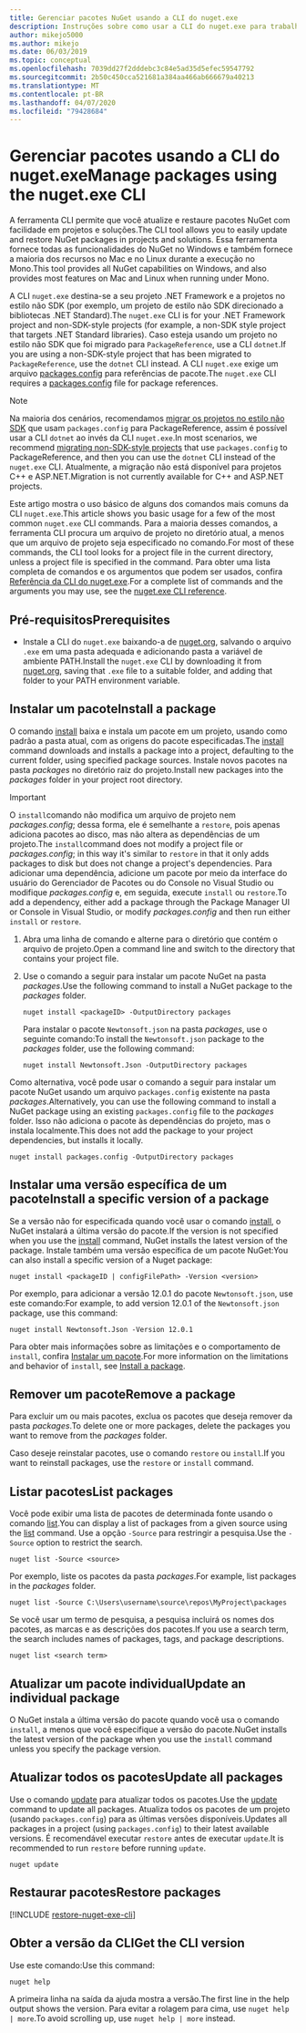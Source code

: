 ```yaml
---
title: Gerenciar pacotes NuGet usando a CLI do nuget.exe
description: Instruções sobre como usar a CLI do nuget.exe para trabalhar com pacotes NuGet.
author: mikejo5000
ms.author: mikejo
ms.date: 06/03/2019
ms.topic: conceptual
ms.openlocfilehash: 7039dd27f2dddebc3c84e5ad35d5efec59547792
ms.sourcegitcommit: 2b50c450cca521681a384aa466ab666679a40213
ms.translationtype: MT
ms.contentlocale: pt-BR
ms.lasthandoff: 04/07/2020
ms.locfileid: "79428684"
---
```

# <a name="manage-packages-using-the-nugetexe-cli"></a><span data-ttu-id="9af8e-103">Gerenciar pacotes usando a CLI do nuget.exe</span><span class="sxs-lookup"><span data-stu-id="9af8e-103">Manage packages using the nuget.exe CLI</span></span>

<span data-ttu-id="9af8e-104">A ferramenta CLI permite que você atualize e restaure pacotes NuGet com facilidade em projetos e soluções.</span><span class="sxs-lookup"><span data-stu-id="9af8e-104">The CLI tool allows you to easily update and restore NuGet packages in projects and solutions.</span></span> <span data-ttu-id="9af8e-105">Essa ferramenta fornece todas as funcionalidades do NuGet no Windows e também fornece a maioria dos recursos no Mac e no Linux durante a execução no Mono.</span><span class="sxs-lookup"><span data-stu-id="9af8e-105">This tool provides all NuGet capabilities on Windows, and also provides most features on Mac and Linux when running under Mono.</span></span>

<span data-ttu-id="9af8e-106">A CLI `nuget.exe` destina-se a seu projeto .NET Framework e a projetos no estilo não SDK (por exemplo, um projeto de estilo não SDK direcionado a bibliotecas .NET Standard).</span><span class="sxs-lookup"><span data-stu-id="9af8e-106">The `nuget.exe` CLI is for your .NET Framework project and non-SDK-style projects (for example, a non-SDK style project that targets .NET Standard libraries).</span></span> <span data-ttu-id="9af8e-107">Caso esteja usando um projeto no estilo não SDK que foi migrado para `PackageReference`, use a CLI `dotnet`.</span><span class="sxs-lookup"><span data-stu-id="9af8e-107">If you are using a non-SDK-style project that has been migrated to `PackageReference`, use the `dotnet` CLI instead.</span></span> <span data-ttu-id="9af8e-108">A CLI `nuget.exe` exige um arquivo [packages.config](../reference/packages-config.md) para referências de pacote.</span><span class="sxs-lookup"><span data-stu-id="9af8e-108">The `nuget.exe` CLI requires a [packages.config](../reference/packages-config.md) file for package references.</span></span>

> [!NOTE]
> <span data-ttu-id="9af8e-109">Na maioria dos cenários, recomendamos [migrar os projetos no estilo não SDK](../consume-packages/migrate-packages-config-to-package-reference.md) que usam `packages.config` para PackageReference, assim é possível usar a CLI `dotnet` ao invés da CLI `nuget.exe`.</span><span class="sxs-lookup"><span data-stu-id="9af8e-109">In most scenarios, we recommend [migrating non-SDK-style projects](../consume-packages/migrate-packages-config-to-package-reference.md) that use `packages.config` to PackageReference, and then you can use the `dotnet` CLI instead of the `nuget.exe` CLI.</span></span> <span data-ttu-id="9af8e-110">Atualmente, a migração não está disponível para projetos C++ e ASP.NET.</span><span class="sxs-lookup"><span data-stu-id="9af8e-110">Migration is not currently available for C++ and ASP.NET projects.</span></span>

<span data-ttu-id="9af8e-111">Este artigo mostra o uso básico de alguns dos comandos mais comuns da CLI `nuget.exe`.</span><span class="sxs-lookup"><span data-stu-id="9af8e-111">This article shows you basic usage for a few of the most common `nuget.exe` CLI commands.</span></span> <span data-ttu-id="9af8e-112">Para a maioria desses comandos, a ferramenta CLI procura um arquivo de projeto no diretório atual, a menos que um arquivo de projeto seja especificado no comando.</span><span class="sxs-lookup"><span data-stu-id="9af8e-112">For most of these commands, the CLI tool looks for a project file in the current directory, unless a project file is specified in the command.</span></span> <span data-ttu-id="9af8e-113">Para obter uma lista completa de comandos e os argumentos que podem ser usados, confira [Referência da CLI do nuget.exe](../reference/nuget-exe-cli-reference.md).</span><span class="sxs-lookup"><span data-stu-id="9af8e-113">For a complete list of commands and the arguments you may use, see the [nuget.exe CLI reference](../reference/nuget-exe-cli-reference.md).</span></span>

## <a name="prerequisites"></a><span data-ttu-id="9af8e-114">Pré-requisitos</span><span class="sxs-lookup"><span data-stu-id="9af8e-114">Prerequisites</span></span>

- <span data-ttu-id="9af8e-115">Instale a CLI do `nuget.exe` baixando-a de [nuget.org](https://dist.nuget.org/win-x86-commandline/latest/nuget.exe), salvando o arquivo `.exe` em uma pasta adequada e adicionando pasta a variável de ambiente PATH.</span><span class="sxs-lookup"><span data-stu-id="9af8e-115">Install the `nuget.exe` CLI by downloading it from [nuget.org](https://dist.nuget.org/win-x86-commandline/latest/nuget.exe), saving that `.exe` file to a suitable folder, and adding that folder to your PATH environment variable.</span></span>

## <a name="install-a-package"></a><span data-ttu-id="9af8e-116">Instalar um pacote</span><span class="sxs-lookup"><span data-stu-id="9af8e-116">Install a package</span></span>

<span data-ttu-id="9af8e-117">O comando [install](../reference/cli-reference/cli-ref-install.md) baixa e instala um pacote em um projeto, usando como padrão a pasta atual, com as origens do pacote especificadas.</span><span class="sxs-lookup"><span data-stu-id="9af8e-117">The [install](../reference/cli-reference/cli-ref-install.md) command downloads and installs a package into a project, defaulting to the current folder, using specified package sources.</span></span> <span data-ttu-id="9af8e-118">Instale novos pacotes na pasta *packages* no diretório raiz do projeto.</span><span class="sxs-lookup"><span data-stu-id="9af8e-118">Install new packages into the *packages* folder in your project root directory.</span></span>

> [!IMPORTANT]
> <span data-ttu-id="9af8e-119">O `install`comando não modifica um arquivo de projeto nem *packages.config*; dessa forma, ele é semelhante a `restore`, pois apenas adiciona pacotes ao disco, mas não altera as dependências de um projeto.</span><span class="sxs-lookup"><span data-stu-id="9af8e-119">The `install`command does not modify a project file or *packages.config*; in this way it's similar to `restore` in that it only adds packages to disk but does not change a project's dependencies.</span></span> <span data-ttu-id="9af8e-120">Para adicionar uma dependência, adicione um pacote por meio da interface do usuário do Gerenciador de Pacotes ou do Console no Visual Studio ou modifique *packages.config* e, em seguida, execute `install` ou `restore`.</span><span class="sxs-lookup"><span data-stu-id="9af8e-120">To add a dependency, either add a package through the Package Manager UI or Console in Visual Studio, or modify *packages.config* and then run either `install` or `restore`.</span></span>

1. <span data-ttu-id="9af8e-121">Abra uma linha de comando e alterne para o diretório que contém o arquivo de projeto.</span><span class="sxs-lookup"><span data-stu-id="9af8e-121">Open a command line and switch to the directory that contains your project file.</span></span>

2. <span data-ttu-id="9af8e-122">Use o comando a seguir para instalar um pacote NuGet na pasta *packages*.</span><span class="sxs-lookup"><span data-stu-id="9af8e-122">Use the following command to install a NuGet package to the *packages* folder.</span></span>

    ```cli
    nuget install <packageID> -OutputDirectory packages
    ```

    <span data-ttu-id="9af8e-123">Para instalar o pacote `Newtonsoft.json` na pasta *packages*, use o seguinte comando:</span><span class="sxs-lookup"><span data-stu-id="9af8e-123">To install the `Newtonsoft.json` package to the *packages* folder, use the following command:</span></span>

    ```cli
    nuget install Newtonsoft.Json -OutputDirectory packages
    ```

<span data-ttu-id="9af8e-124">Como alternativa, você pode usar o comando a seguir para instalar um pacote NuGet usando um arquivo `packages.config` existente na pasta *packages*.</span><span class="sxs-lookup"><span data-stu-id="9af8e-124">Alternatively, you can use the following command to install a NuGet package using an existing `packages.config` file to the *packages* folder.</span></span> <span data-ttu-id="9af8e-125">Isso não adiciona o pacote às dependências do projeto, mas o instala localmente.</span><span class="sxs-lookup"><span data-stu-id="9af8e-125">This does not add the package to your project dependencies, but installs it locally.</span></span>

```cli
nuget install packages.config -OutputDirectory packages
```

## <a name="install-a-specific-version-of-a-package"></a><span data-ttu-id="9af8e-126">Instalar uma versão específica de um pacote</span><span class="sxs-lookup"><span data-stu-id="9af8e-126">Install a specific version of a package</span></span>

<span data-ttu-id="9af8e-127">Se a versão não for especificada quando você usar o comando [install](../reference/cli-reference/cli-ref-install.md), o NuGet instalará a última versão do pacote.</span><span class="sxs-lookup"><span data-stu-id="9af8e-127">If the version is not specified when you use the [install](../reference/cli-reference/cli-ref-install.md) command, NuGet installs the latest version of the package.</span></span> <span data-ttu-id="9af8e-128">Instale também uma versão específica de um pacote NuGet:</span><span class="sxs-lookup"><span data-stu-id="9af8e-128">You can also install a specific version of a Nuget package:</span></span>

```cli
nuget install <packageID | configFilePath> -Version <version>
```

<span data-ttu-id="9af8e-129">Por exemplo, para adicionar a versão 12.0.1 do pacote `Newtonsoft.json`, use este comando:</span><span class="sxs-lookup"><span data-stu-id="9af8e-129">For example, to add version 12.0.1 of the `Newtonsoft.json` package, use this command:</span></span>

```cli
nuget install Newtonsoft.Json -Version 12.0.1
```

<span data-ttu-id="9af8e-130">Para obter mais informações sobre as limitações e o comportamento de `install`, confira [Instalar um pacote](#install-a-package).</span><span class="sxs-lookup"><span data-stu-id="9af8e-130">For more information on the limitations and behavior of `install`, see [Install a package](#install-a-package).</span></span>

## <a name="remove-a-package"></a><span data-ttu-id="9af8e-131">Remover um pacote</span><span class="sxs-lookup"><span data-stu-id="9af8e-131">Remove a package</span></span>

<span data-ttu-id="9af8e-132">Para excluir um ou mais pacotes, exclua os pacotes que deseja remover da pasta *packages*.</span><span class="sxs-lookup"><span data-stu-id="9af8e-132">To delete one or more packages, delete the packages you want to remove from the *packages* folder.</span></span>

<span data-ttu-id="9af8e-133">Caso deseje reinstalar pacotes, use o comando `restore` ou `install`.</span><span class="sxs-lookup"><span data-stu-id="9af8e-133">If you want to reinstall packages, use the `restore` or `install` command.</span></span>

## <a name="list-packages"></a><span data-ttu-id="9af8e-134">Listar pacotes</span><span class="sxs-lookup"><span data-stu-id="9af8e-134">List packages</span></span>

<span data-ttu-id="9af8e-135">Você pode exibir uma lista de pacotes de determinada fonte usando o comando [list](../reference/cli-reference/cli-ref-list.md).</span><span class="sxs-lookup"><span data-stu-id="9af8e-135">You can display a list of packages from a given source using the [list](../reference/cli-reference/cli-ref-list.md) command.</span></span> <span data-ttu-id="9af8e-136">Use a opção `-Source` para restringir a pesquisa.</span><span class="sxs-lookup"><span data-stu-id="9af8e-136">Use the `-Source` option to restrict the search.</span></span>

```cli
nuget list -Source <source>
```

<span data-ttu-id="9af8e-137">Por exemplo, liste os pacotes da pasta *packages*.</span><span class="sxs-lookup"><span data-stu-id="9af8e-137">For example, list packages in the *packages* folder.</span></span>

```cli
nuget list -Source C:\Users\username\source\repos\MyProject\packages
```

<span data-ttu-id="9af8e-138">Se você usar um termo de pesquisa, a pesquisa incluirá os nomes dos pacotes, as marcas e as descrições dos pacotes.</span><span class="sxs-lookup"><span data-stu-id="9af8e-138">If you use a search term, the search includes names of packages, tags, and package descriptions.</span></span>

```cli
nuget list <search term>
```

## <a name="update-an-individual-package"></a><span data-ttu-id="9af8e-139">Atualizar um pacote individual</span><span class="sxs-lookup"><span data-stu-id="9af8e-139">Update an individual package</span></span>

<span data-ttu-id="9af8e-140">O NuGet instala a última versão do pacote quando você usa o comando `install`, a menos que você especifique a versão do pacote.</span><span class="sxs-lookup"><span data-stu-id="9af8e-140">NuGet installs the latest version of the package when you use the `install` command unless you specify the package version.</span></span>

## <a name="update-all-packages"></a><span data-ttu-id="9af8e-141">Atualizar todos os pacotes</span><span class="sxs-lookup"><span data-stu-id="9af8e-141">Update all packages</span></span>

<span data-ttu-id="9af8e-142">Use o comando [update](../reference/cli-reference/cli-ref-update.md) para atualizar todos os pacotes.</span><span class="sxs-lookup"><span data-stu-id="9af8e-142">Use the [update](../reference/cli-reference/cli-ref-update.md) command to update all packages.</span></span> <span data-ttu-id="9af8e-143">Atualiza todos os pacotes de um projeto (usando `packages.config`) para as últimas versões disponíveis.</span><span class="sxs-lookup"><span data-stu-id="9af8e-143">Updates all packages in a project (using `packages.config`) to their latest available versions.</span></span> <span data-ttu-id="9af8e-144">É recomendável executar `restore` antes de executar `update`.</span><span class="sxs-lookup"><span data-stu-id="9af8e-144">It is recommended to run `restore` before running `update`.</span></span>

```cli
nuget update
```

## <a name="restore-packages"></a><span data-ttu-id="9af8e-145">Restaurar pacotes</span><span class="sxs-lookup"><span data-stu-id="9af8e-145">Restore packages</span></span>

[!INCLUDE [restore-nuget-exe-cli](includes/restore-nuget-exe-cli.md)]

## <a name="get-the-cli-version"></a><span data-ttu-id="9af8e-146">Obter a versão da CLI</span><span class="sxs-lookup"><span data-stu-id="9af8e-146">Get the CLI version</span></span>

<span data-ttu-id="9af8e-147">Use este comando:</span><span class="sxs-lookup"><span data-stu-id="9af8e-147">Use this command:</span></span>

```cli
nuget help
```

<span data-ttu-id="9af8e-148">A primeira linha na saída da ajuda mostra a versão.</span><span class="sxs-lookup"><span data-stu-id="9af8e-148">The first line in the help output shows the version.</span></span> <span data-ttu-id="9af8e-149">Para evitar a rolagem para cima, use `nuget help | more`.</span><span class="sxs-lookup"><span data-stu-id="9af8e-149">To avoid scrolling up, use `nuget help | more` instead.</span></span>